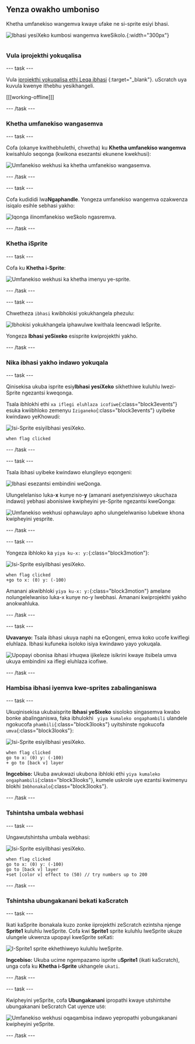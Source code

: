 ## Yenza owakho umboniso

<div style="display: flex; flex-wrap: wrap">
<div style="flex-basis: 200px; flex-grow: 1; margin-right: 15px;">
Khetha umfanekiso wangemva kwaye ufake ne si-sprite esiyi bhasi.
</div>
<div>

![Ibhasi yesiXeko kumbosi wangemva kweSikolo.](images/bus-scene.png){:width="300px"}

</div>
</div>

### Vula iprojekthi yokuqalisa

--- task ---

Vula [iprojekthi yokuqalisa ethi Leqa ibhasi](https://scratch.mit.edu/projects/582214330/editor) {:target="_blank"}. uScratch uya kuvula kwenye ithebhu yesikhangeli.

[[[working-offline]]]

--- /task ---

### Khetha umfanekiso wangasemva

--- task ---

Cofa (okanye kwithebhulethi, chwetha) ku **Khetha umfanekiso wangemva** kwisahlulo seqonga (kwikona esezantsi ekunene kwekhusi):

![Umfanekiso wekhusi ka khetha umfanekiso wangasemva.](images/choose-a-backdrop.png)

--- /task ---

--- task ---

Cofa kudididi lwa**Ngaphandle**. Yongeza umfanekiso wangemva ozakwenza isiqalo esihle sebhasi yakho:

![Iqonga ilinomfanekiso weSkolo ngasremva.](images/outdoor-backdrop.png)

--- /task ---

### Khetha iSprite

--- task ---

Cofa ku **Khetha i-Sprite**:

![Umfanekiso wekhusi ka khetha imenyu ye-sprite.](images/choose-sprite-menu.png)

--- /task ---

--- task ---

Chwetheza `ibhasi` kwibhokisi yokukhangela phezulu:

![Ibhokisi yokukhangela iphawulwe kwithala leencwadi leSprite.](images/bus-search.png)

Yongeza **Ibhasi yeSixeko** esisprite kwiprojekthi yakho.

--- /task ---

### Nika ibhasi yakho indawo yokuqala

--- task ---

Qinisekisa ukuba isprite esiy**Ibhasi yesiXeko** sikhethiwe kuluhlu lwezi-Sprite ngezantsi kweqonga.

Tsala ibhlokhi ethi `xa iflegi eluhlaza icofiwe`{:class="block3events"} esuka kwiibhloko zemenyu `Iziganeko`{:class="block3events"} uyibeke kwindawo yeKhowudi:

![Isi-Sprite esiyiIbhasi yesiXeko.](images/bus-sprite.png)

```blocks3
when flag clicked
```

--- /task ---

--- task ---

Tsala ibhasi uyibeke kwindawo elungileyo eqongeni:

![Ibhasi esezantsi embindini weQonga.](images/bus-bottom-middle.png)

Ulungelelaniso luka-**x** kunye no-**y** (amanani asetyenzisiweyo ukuchaza indawo) yebhasi abonisiwe kwipheyini ye-Sprite ngezantsi kweQonga:

![Umfanekiso wekhusi ophawulayo apho ulungelelwaniso lubekwe khona kwipheyini yesprite.](images/coords-sprite-pane.png)

--- /task ---

--- task ---

Yongeza ibhloko ka `yiya ku-x: y:`{:class="block3motion"}:

![Isi-Sprite esiyiIbhasi yesiXeko.](images/bus-sprite.png)

```blocks3
when flag clicked
+go to x: (0) y: (-100)
```

Amanani akwibhloki `yiya ku-x: y:`{:class="block3motion"} amelane nolungelelwaniso luka-x kunye no-y lwebhasi. Amanani kwiprojekthi yakho anokwahluka.

--- /task ---

--- task ---

**Uvavanyo:** Tsala ibhasi ukuya naphi na eQongeni, emva koko ucofe kwiflegi eluhlaza. Ibhasi kufuneka isoloko isiya kwindawo yayo yokuqala.

![Upopayi obonisa ibhasi irhuqwa ijikeleze isikrini kwaye itsibela umva ukuya embindini xa iflegi eluhlaza icofiwe.](images/drag-bus.gif)

--- /task ---

### Hambisa ibhasi iyemva kwe-sprites zabalinganiswa

--- task ---

Ukuqinisekisa ukubaisprite **Ibhasi yeSixeko** sisoloko singasemva kwabo bonke abalinganiswa, faka ibhulokhi ` yiya kumaleko ongaphambili` ulandele ngokucofa `phambili`{:class="block3looks"} uyitshinste ngokucofa `umva`{:class="block3looks"}:

![Isi-Sprite esiyiIbhasi yesiXeko.](images/bus-sprite.png)

```blocks3
when flag clicked
go to x: (0) y: (-100)
+ go to [back v] layer
```

**Ingcebiso:** Ukuba awukwazi ukubona ibhloki ethi `yiya kumaleko ongaphambili`{:class="block3looks"}, kumele uskrole uye ezantsi kwimenyu blokhi `Imbhonakalo`{:class="block3looks"}.

--- /task ---

### Tshintsha umbala webhasi

--- task ---

Ungawutshintsha umbala webhasi:

![Isi-Sprite esiyiIbhasi yesiXeko.](images/bus-sprite.png)

```blocks3
when flag clicked
go to x: (0) y: (-100)
go to [back v] layer
+set [color v] effect to (50) // try numbers up to 200
```

--- /task ---

### Tshintsha ubungakanani bekati kaScratch

--- task ---

Ikati kaSprite ibonakala kuzo zonke iiprojekthi zeScratch ezintsha njenge **Sprite1** kuluhlu lweSprite. Cofa kwi **Sprite1** sprite kuluhlu lweSprite ukuze ulungele ukwenza upopayi kweSprite seKati:

![I-Sprite1 sprite ekhethiweyo kuluhlu lweSprite.](images/sprite1-selected.png)

**Ingcebiso:** Ukuba ucime ngempazamo isprite u**Sprite1** (ikati kaScratch), unga cofa ku **Khetha i-Sprite** ukhangele u`kati`.

--- /task ---

--- task ---

Kwipheyini yeSprite, cofa **Ubungakanani** ipropathi kwaye utshintshe ubungakanani beScratch Cat uyenze u`50`:

![Umfanekiso wekhusi oqaqambisa indawo yepropathi yobungakanani kwipheyini yeSprite.](images/sprite-pane-size.png)

--- /task --- 
